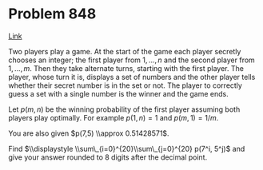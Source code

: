 # Problem 848

[Link](https://projecteuler.net/problem=848)

Two players play a game. At the start of the game each player secretly chooses an integer; the first player from $1,...,n$ and the second player from $1,...,m$. Then they take alternate turns, starting with the first player. The player, whose turn it is, displays a set of numbers and the other player tells whether their secret number is in the set or not. The player to correctly guess a set with a single number is the winner and the game ends.

Let $p(m,n)$ be the winning probability of the first player assuming both players play optimally. For example $p(1, n) = 1$ and $p(m, 1) = 1/m$.

You are also given $p(7,5) \\approx 0.51428571$.

Find $\\displaystyle \\sum\_{i=0}^{20}\\sum\_{j=0}^{20} p(7^i, 5^j)$ and give your answer rounded to 8 digits after the decimal point.